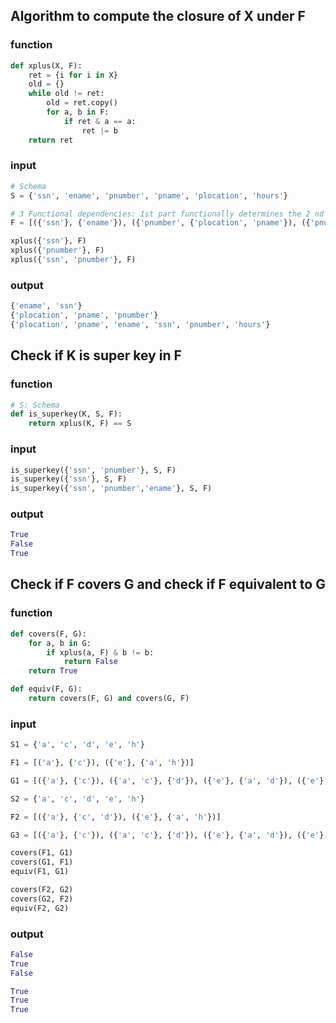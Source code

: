 ## **Algorithm to compute the closure of X under F**

### function
```python
def xplus(X, F):
    ret = {i for i in X}
    old = {}
    while old != ret:
        old = ret.copy()
        for a, b in F:
            if ret & a == a:
                ret |= b
    return ret
```

### input
```python
# Schema
S = {'ssn', 'ename', 'pnumber', 'pname', 'plocation', 'hours'}

# 3 Functional dependencies: 1st part functionally determines the 2 nd part
F = [({'ssn'}, {'ename'}), ({'pnumber', {'plocation', 'pname'}), ({'pnumber', 'ssn'}, {'hours'})]

xplus({'ssn'}, F)
xplus({'pnumber'}, F)
xplus({'ssn', 'pnumber'}, F)
```

### output
```python
{'ename', 'ssn'}
{'plocation', 'pname', 'pnumber'}
{'plocation', 'pname', 'ename', 'ssn', 'pnumber', 'hours'}
```

## **Check if K is super key in F**

### function
```python
# S: Schema
def is_superkey(K, S, F):
    return xplus(K, F) == S
```

### input
```python
is_superkey({'ssn', 'pnumber'}, S, F)
is_superkey({'ssn'}, S, F)
is_superkey({'ssn', 'pnumber','ename'}, S, F)
```

### output
```python
True
False
True
```

## **Check if F covers G and check if F equivalent to G**

### function
```python
def covers(F, G):
    for a, b in G:
        if xplus(a, F) & b != b:
            return False
    return True

def equiv(F, G):
    return covers(F, G) and covers(G, F)
```

### input
```python
S1 = {'a', 'c', 'd', 'e', 'h'}

F1 = [('a'}, {'c'}), ({'e'}, {'a', 'h'})]

G1 = [({'a'}, {'c'}), ({'a', 'c'}, {'d'}), ({'e'}, {'a', 'd'}), ({'e'}, {'h'})]

S2 = {'a', 'c', 'd', 'e', 'h'}

F2 = [({'a'}, {'c', 'd'}), ({'e'}, {'a', 'h'})]

G3 = [({'a'}, {'c'}), ({'a', 'c'}, {'d'}), ({'e'}, {'a', 'd'}), ({'e'}, {'h'})]

covers(F1, G1)
covers(G1, F1)
equiv(F1, G1)

covers(F2, G2)
covers(G2, F2)
equiv(F2, G2)

```

### output
```python
False
True
False

True
True
True
```
